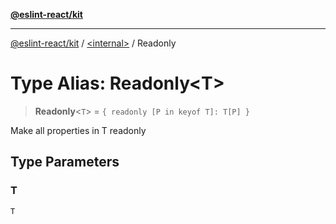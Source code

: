 [**@eslint-react/kit**](../../README.md)

***

[@eslint-react/kit](../../README.md) / [\<internal\>](../README.md) / Readonly

# Type Alias: Readonly\<T\>

> **Readonly**\<`T`\> = `{ readonly [P in keyof T]: T[P] }`

Make all properties in T readonly

## Type Parameters

### T

`T`
